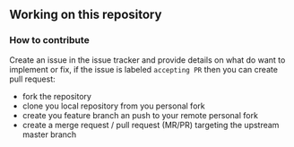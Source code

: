 ## Working on this repository

### How to contribute
Create an issue in the issue tracker and  provide details on what do want to implement or fix, if the issue is labeled ```accepting PR``` then you can create pull request:
- fork the repository
- clone you local repository from you personal fork
- create you feature branch an push to your remote personal fork
- create a merge request / pull request (MR/PR) targeting the upstream master  branch
